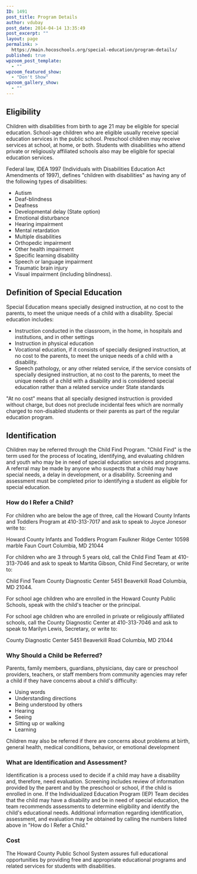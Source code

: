 ```yaml
---
ID: 1491
post_title: Program Details
author: vdubay
post_date: 2014-04-14 13:35:49
post_excerpt: ""
layout: page
permalink: >
  https://main.hocoschools.org/special-education/program-details/
published: true
wpzoom_post_template:
  - ""
wpzoom_featured_show:
  - "Don't Show"
wpzoom_gallery_show:
  - ""
---
```

<h2>Eligibility</h2>

<p>Children with disabilities from birth to age 21 may be eligible for special education. School-age children who are eligible usually receive special education services in the public school. Preschool children may receive services at school, at home, or both. Students with disabilities who attend private or religiously affiliated schools also may be eligible for special education services.</p>

<p>Federal law, IDEA 1997 (Individuals with Disabilities Education Act Amendments of 1997), defines &quot;children with disabilities&quot; as having any of the following types of disabilities:</p>

<ul>
  <li>Autism</li>
  <li>Deaf-blindness</li>
  <li>Deafness</li>
  <li>Developmental delay (State option)</li>
  <li>Emotional disturbance</li>
  <li>Hearing impairment</li>
  <li>Mental retardation</li>
  <li>Multiple disabilities</li>
  <li>Orthopedic impairment</li>
  <li>Other health impairment</li>
  <li>Specific learning disability</li>
  <li>Speech or language impairment</li>
  <li>Traumatic brain injury</li>
  <li>Visual impairment (including blindness).</li>
</ul>

<h2>Definition of Special Education</h2>

<p>Special Education means specially designed instruction, at no cost to the parents, to meet the unique needs of a child with a disability. Special education includes:</p>

<ul>
  <li>Instruction conducted in the classroom, in the home, in hospitals and institutions, and in other settings</li>
  <li>Instruction in physical education</li>
  <li>Vocational education, if it consists of specially designed instruction, at no cost to the parents, to meet the unique needs of a child with a disability.</li>
  <li>Speech pathology, or any other related service, if the service consists of specially designed instruction, at no cost to the parents, to meet the unique needs of a child with a disability and is considered special education rather than a related service under State standards</li>
</ul>

<p>&quot;At no cost&quot; means that all specially designed instruction is provided without charge, but does not preclude incidental fees which are normally charged to non-disabled students or their parents as part of the regular education program.</p>

<h2>Identification</h2>

<p>Children may be referred through the Child Find Program. &quot;Child Find&quot; is the term used for the process of locating, identifying, and evaluating children and youth who may be in need of special education services and programs. A referral may be made by anyone who suspects that a child may have special needs, a delay in development, or a disability. Screening and assessment must be completed prior to identifying a student as eligible for special education.</p>

<h3>How do I Refer a Child?</h3>

<p>For children who are below the age of three, call the Howard County Infants and Toddlers Program at 410-313-7017 and ask to speak to Joyce Jonesor write to:</p>

<p>Howard County Infants and Toddlers Program
Faulkner Ridge Center
10598 marble Faun Court
Columbia, MD 21044</p>

<p>For children who are 3 through 5 years old, call the Child Find Team at 410-313-7046 and ask to speak to Martita Gibson, Child Find Secretary, or write to:</p>

<p>Child Find Team
County Diagnostic Center
5451 Beaverkill Road
Columbia, MD 21044.</p>

<p>For school age children who are enrolled in the Howard County Public Schools, speak with the child's teacher or the principal.</p>

<p>For school age children who are enrolled in private or religiously affiliated schools, call the County Diagnostic Center at 410-313-7046 and ask to speak to Marilyn Lewis, Secretary, or write to:</p>

<p>County Diagnostic Center
5451 Beaverkill Road
Columbia, MD 21044</p>

<h3>Why Should a Child be Referred?</h3>

<p>Parents, family members, guardians, physicians, day care or preschool providers, teachers, or staff members from community agencies may refer a child if they have concerns about a child's difficulty:</p>

<ul>
  <li>Using words</li>
  <li>Understanding directions</li>
  <li>Being understood by others</li>
  <li>Hearing</li>
  <li>Seeing</li>
  <li>Sitting up or walking</li>
  <li>Learning</li>
</ul>

<p>Children may also be referred if there are concerns about problems at birth, general health, medical conditions, behavior, or emotional development</p>

<h3>What are Identification and Assessment?</h3>

<p>Identification is a process used to decide if a child may have a disability and, therefore, need evaluation. Screening includes review of information provided by the parent and by the preschool or school, if the child is enrolled in one. If the Individualized Education Program (IEP) Team decides that the child may have a disability and be in need of special education, the team recommends assessments to determine eligibility and identify the child's educational needs. Additional information regarding identification, assessment, and evaluation may be obtained by calling the numbers listed above in &quot;How do I Refer a Child.&quot;</p>

<h3>Cost</h3>

<p>The Howard County Public School System assures full educational opportunities by providing free and appropriate educational programs and related services for students with disabilities.</p>